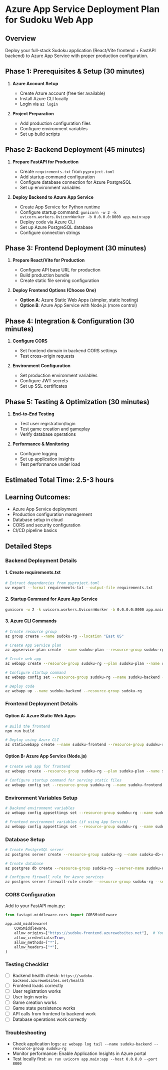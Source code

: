 # Azure App Service Deployment Plan for Sudoku Web App

## Overview
Deploy your full-stack Sudoku application (React/Vite frontend + FastAPI backend) to Azure App Service with proper production configuration.

## Phase 1: Prerequisites & Setup (30 minutes)
1. **Azure Account Setup**
   - Create Azure account (free tier available)
   - Install Azure CLI locally
   - Login via `az login`

2. **Project Preparation**
   - Add production configuration files
   - Configure environment variables
   - Set up build scripts

## Phase 2: Backend Deployment (45 minutes)
1. **Prepare FastAPI for Production**
   - Create `requirements.txt` from `pyproject.toml`
   - Add startup command configuration
   - Configure database connection for Azure PostgreSQL
   - Set up environment variables

2. **Deploy Backend to Azure App Service**
   - Create App Service for Python runtime
   - Configure startup command: `gunicorn -w 2 -k uvicorn.workers.UvicornWorker -b 0.0.0.0:8000 app.main:app`
   - Deploy code via Azure CLI
   - Set up Azure PostgreSQL database
   - Configure connection strings

## Phase 3: Frontend Deployment (30 minutes)
1. **Prepare React/Vite for Production**
   - Configure API base URL for production
   - Build production bundle
   - Create static file serving configuration

2. **Deploy Frontend Options (Choose One)**
   - **Option A**: Azure Static Web Apps (simpler, static hosting)
   - **Option B**: Azure App Service with Node.js (more control)

## Phase 4: Integration & Configuration (30 minutes)
1. **Configure CORS**
   - Set frontend domain in backend CORS settings
   - Test cross-origin requests

2. **Environment Configuration**
   - Set production environment variables
   - Configure JWT secrets
   - Set up SSL certificates

## Phase 5: Testing & Optimization (30 minutes)
1. **End-to-End Testing**
   - Test user registration/login
   - Test game creation and gameplay
   - Verify database operations

2. **Performance & Monitoring**
   - Configure logging
   - Set up application insights
   - Test performance under load

## Estimated Total Time: 2.5-3 hours
## Learning Outcomes:
- Azure App Service deployment
- Production configuration management
- Database setup in cloud
- CORS and security configuration
- CI/CD pipeline basics

## Detailed Steps

### Backend Deployment Details

#### 1. Create requirements.txt
```bash
# Extract dependencies from pyproject.toml
uv export --format requirements-txt --output-file requirements.txt
```

#### 2. Startup Command for Azure App Service
```bash
gunicorn -w 2 -k uvicorn.workers.UvicornWorker -b 0.0.0.0:8000 app.main:app
```

#### 3. Azure CLI Commands
```bash
# Create resource group
az group create --name sudoku-rg --location "East US"

# Create App Service plan
az appservice plan create --name sudoku-plan --resource-group sudoku-rg --sku B1 --is-linux

# Create web app
az webapp create --resource-group sudoku-rg --plan sudoku-plan --name sudoku-backend --runtime "PYTHON:3.11"

# Configure startup command
az webapp config set --resource-group sudoku-rg --name sudoku-backend --startup-file "gunicorn -w 2 -k uvicorn.workers.UvicornWorker -b 0.0.0.0:8000 app.main:app"

# Deploy code
az webapp up --name sudoku-backend --resource-group sudoku-rg
```

### Frontend Deployment Details

#### Option A: Azure Static Web Apps
```bash
# Build the frontend
npm run build

# Deploy using Azure CLI
az staticwebapp create --name sudoku-frontend --resource-group sudoku-rg --source https://github.com/yourusername/sudoku_frontend --branch main --app-location "/" --output-location "dist"
```

#### Option B: Azure App Service (Node.js)
```bash
# Create web app for frontend
az webapp create --resource-group sudoku-rg --plan sudoku-plan --name sudoku-frontend --runtime "NODE:18-lts"

# Configure startup command for serving static files
az webapp config set --resource-group sudoku-rg --name sudoku-frontend --startup-file "pm2 serve dist --no-daemon --spa"
```

### Environment Variables Setup
```bash
# Backend environment variables
az webapp config appsettings set --resource-group sudoku-rg --name sudoku-backend --settings DATABASE_URL="postgresql://..." SECRET_KEY="your-secret-key" ACCESS_TOKEN_EXPIRE_MINUTES="30"

# Frontend environment variables (if using App Service)
az webapp config appsettings set --resource-group sudoku-rg --name sudoku-frontend --settings VITE_API_URL="https://sudoku-backend.azurewebsites.net"
```

### Database Setup
```bash
# Create PostgreSQL server
az postgres server create --resource-group sudoku-rg --name sudoku-db-server --location "East US" --admin-user sudokuadmin --admin-password "YourPassword123!" --sku-name B_Gen5_1

# Create database
az postgres db create --resource-group sudoku-rg --server-name sudoku-db-server --name sudokudb

# Configure firewall rule for Azure services
az postgres server firewall-rule create --resource-group sudoku-rg --server sudoku-db-server --name AllowAzureServices --start-ip-address 0.0.0.0 --end-ip-address 0.0.0.0
```

### CORS Configuration
Add to your FastAPI main.py:
```python
from fastapi.middleware.cors import CORSMiddleware

app.add_middleware(
    CORSMiddleware,
    allow_origins=["https://sudoku-frontend.azurewebsites.net"],  # Your frontend URL
    allow_credentials=True,
    allow_methods=["*"],
    allow_headers=["*"],
)
```

### Testing Checklist
- [ ] Backend health check: `https://sudoku-backend.azurewebsites.net/health`
- [ ] Frontend loads correctly
- [ ] User registration works
- [ ] User login works
- [ ] Game creation works
- [ ] Game state persistence works
- [ ] API calls from frontend to backend work
- [ ] Database operations work correctly

### Troubleshooting
- Check application logs: `az webapp log tail --name sudoku-backend --resource-group sudoku-rg`
- Monitor performance: Enable Application Insights in Azure portal
- Test locally first: `uv run uvicorn app.main:app --host 0.0.0.0 --port 8000`

